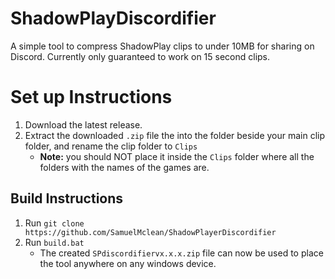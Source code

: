 # ShadowPlayDiscordifier

A simple tool to compress ShadowPlay clips to under 10MB for sharing on Discord.
Currently only guaranteed to work on 15 second clips.


# Set up Instructions
 1. Download the latest release.
 2. Extract the downloaded `.zip` file the into the folder beside your main clip folder, and rename the clip folder to `Clips`
    - **Note:** you should NOT place it inside the `Clips` folder where all the folders with the names of the games are.


## Build Instructions
1. Run `git clone https://github.com/SamuelMclean/ShadowPlayerDiscordifier`
2. Run `build.bat`
   - The created `SPdiscordifiervx.x.x.zip` file can now be used to place the tool anywhere on any windows device.

